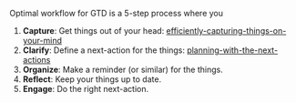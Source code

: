 Optimal workflow for GTD is a 5-step process where you

1. **Capture**: Get things out of your head: [efficiently-capturing-things-on-your-mind](efficiently-capturing-things-on-your-mind.md)
2. **Clarify**: Define a next-action for the things: [planning-with-the-next-actions](planning-with-the-next-actions.md)
3. **Organize**: Make a reminder (or similar) for the things.
4. **Reflect**: Keep your things up to date.
5. **Engage**: Do the right next-action.

